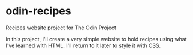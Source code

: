 # odin-recipes
Recipes website project for The Odin Project

In this project, I'll create a very simple website to hold recipes using what I've learned with HTML.  I'll return to it later to style it with CSS.
